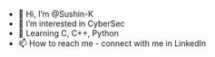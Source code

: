 - 👋 Hi, I’m @Sushin-K
- 👀 I’m interested in CyberSec
- 🌱 Learning C, C++, Python
- 📫 How to reach me - connect with me in LinkedIn

<!---
Sushin-K/Sushin-K is a ✨ special ✨ repository because its `README.md` (this file) appears on your GitHub profile.
You can click the Preview link to take a look at your changes.
--->
